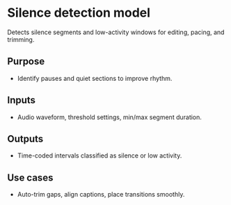 # Silence detection model

Detects silence segments and low-activity windows for editing, pacing, and trimming.

## Purpose
- Identify pauses and quiet sections to improve rhythm.

## Inputs
- Audio waveform, threshold settings, min/max segment duration.

## Outputs
- Time-coded intervals classified as silence or low activity.

## Use cases
- Auto-trim gaps, align captions, place transitions smoothly.
